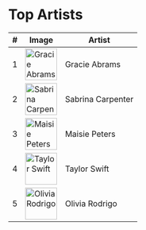 # Top Artists

<!--start-generated-->
| #   | Image | Artist |
| --- | ----- | ------ |
| 1   | <img src="https://i.scdn.co/image/ab6761610000f178f6d51e6f5342d2d363220920" width="64" alt="Gracie Abrams" /> | Gracie Abrams |
| 2   | <img src="https://i.scdn.co/image/ab6761610000f1780f06b6f6d9d36ea167be248d" width="64" alt="Sabrina Carpenter" /> | Sabrina Carpenter |
| 3   | <img src="https://i.scdn.co/image/ab6761610000f1788b521134ae0ba3f60aab6811" width="64" alt="Maisie Peters" /> | Maisie Peters |
| 4   | <img src="https://i.scdn.co/image/ab6761610000f178e672b5f553298dcdccb0e676" width="64" alt="Taylor Swift" /> | Taylor Swift |
| 5   | <img src="https://i.scdn.co/image/ab6761610000f178e03a98785f3658f0b6461ec4" width="64" alt="Olivia Rodrigo" /> | Olivia Rodrigo |

<!--end-generated-->

